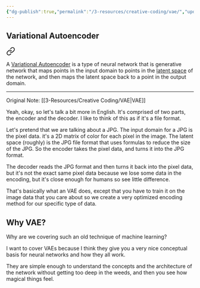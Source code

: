 ```yaml
---
{"dg-publish":true,"permalink":"/3-resources/creative-coding/vae/","updated":"2025-10-18T21:23:28.211-07:00"}
---
```


## Variational Autoencoder


<div class="transclusion internal-embed is-loaded"><a class="markdown-embed-link" href="/3-resources/atomic-notes/variational-autoencoder/" aria-label="Open link"><svg xmlns="http://www.w3.org/2000/svg" width="24" height="24" viewBox="0 0 24 24" fill="none" stroke="currentColor" stroke-width="2" stroke-linecap="round" stroke-linejoin="round" class="svg-icon lucide-link"><path d="M10 13a5 5 0 0 0 7.54.54l3-3a5 5 0 0 0-7.07-7.07l-1.72 1.71"></path><path d="M14 11a5 5 0 0 0-7.54-.54l-3 3a5 5 0 0 0 7.07 7.07l1.71-1.71"></path></svg></a><div class="markdown-embed">





A [Variational Autoencoder](https://en.wikipedia.org/wiki/Variational_autoencoder) is a type of neural network that is generative network that maps points in the input domain to points in the [latent space]() of the network, and then maps the latent space back to a point in the output domain.

---
Original Note: [[3-Resources/Creative Coding/VAE\|VAE]]


</div></div>


Yeah, okay, so let's talk a bit more in English. It's comprised of two parts, the encoder and the decoder. I like to think of this as if it's a file format.

Let's pretend that we are talking about a JPG. The input domain for a JPG is the pixel data. it's a 2D matrix of color for each pixel in the image. The latent space (roughly) is the JPG file format that uses formulas to reduce the size of the JPG. So the encoder takes the pixel data, and turns it into the JPG format.

The decoder reads the JPG format and then turns it back into the pixel data, but it's not the exact same pixel data because we lose some data in the encoding, but it's close enough for humans so see little difference.

That's basically what an VAE does, except that you have to train it on the image data that you care about so we create a very optimized encoding method for our specific type of data.

## Why VAE?

Why are we covering such an old technique of machine learning?

I want to cover VAEs because I think they give you a very nice conceptual basis for neural networks and how they all work.

They are simple enough to understand the concepts and the architecture of the network without getting too deep in the weeds, and then you see how magical things feel.

